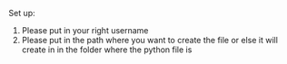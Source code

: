 Set up:
1) Please put in your right username
2) Please put in the path where you want to create the file or else it will create in in the folder where the python file is
